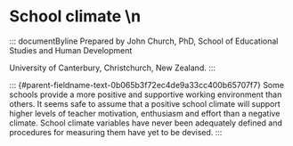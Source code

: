 # School climate \n

::: documentByline
Prepared by John Church, PhD, School of Educational Studies and Human
Development

University of Canterbury, Christchurch, New Zealand.
:::

::: {#parent-fieldname-text-0b065b3f72ec4de9a33cc400b65707f7}
Some schools provide a more positive and supportive working environment
than others. It seems safe to assume that a positive school climate will
support higher levels of teacher motivation, enthusiasm and effort than
a negative climate. School climate variables have never been adequately
defined and procedures for measuring them have yet to be devised.
:::
